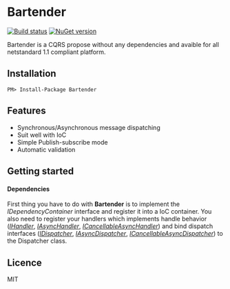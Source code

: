 # Bartender

[![Build status](https://ci.appveyor.com/api/projects/status/9sajnjc8wfmnrd6n?svg=true)](https://ci.appveyor.com/project/Vtek/bartender) [![NuGet version](https://badge.fury.io/nu/Bartender.svg)](https://badge.fury.io/nu/Bartender)

Bartender is a CQRS propose without any dependencies and avaible for all netstandard 1.1 compliant platform.


## Installation

```
PM> Install-Package Bartender
```


## Features

  * Synchronous/Asynchronous message dispatching
  * Suit well with IoC
  * Simple Publish-subscribe mode
  * Automatic validation


## Getting started

#### Dependencies
First thing you have to do with **Bartender** is to implement the *IDependencyContainer* interface and register it into a IoC container. 
You also need to register your handlers which implements handle behavior (*[IHandler](https://github.com/Vtek/Bartender/blob/master/src/Bartender/IHandler.cs)*, *[IAsyncHandler](https://github.com/Vtek/Bartender/blob/master/src/Bartender/IAsyncHandler.cs)*, *[ICancellableAsyncHandler](https://github.com/Vtek/Bartender/blob/master/src/Bartender/ICancellableAsyncHandler.cs)*) and bind dispatch interfaces (*[IDispatcher](https://github.com/Vtek/Bartender/blob/master/src/Bartender/IDispatcher.cs)*, *[IAsyncDispatcher](https://github.com/Vtek/Bartender/blob/master/src/Bartender/IAsyncDispatcher.cs)*, *[ICancellableAsyncDispatcher](https://github.com/Vtek/Bartender/blob/master/src/Bartender/ICancellableAsyncDispatcher.cs)*) to the Dispatcher class.


## Licence

MIT
